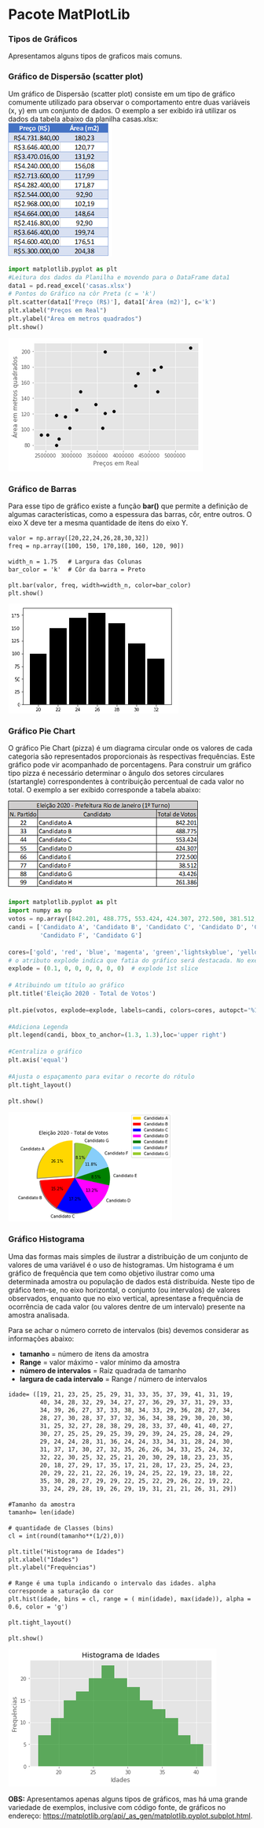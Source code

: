 # Pacote MatPlotLib

### Tipos de Gráficos
Apresentamos alguns tipos de graficos mais comuns.

### Gráfico de Dispersão (scatter plot)
Um gráfico de Dispersão (scatter plot) consiste em um tipo de gráfico comumente utilizado para observar o comportamento entre duas variáveis (x, y) em um conjunto de dados.  O exemplo a ser exibido irá utilizar os dados da tabela abaixo da planilha casas.xlsx:
![funcao](/imagens/casa.png)
``` python
import matplotlib.pyplot as plt
#Leitura dos dados da Planilha e movendo para o DataFrame data1
data1 = pd.read_excel('casas.xlsx')
# Pontos do Gráfico na côr Preta (c = 'k')
plt.scatter(data1['Preço (R$)'], data1['Área (m2)'], c='k')
plt.xlabel("Preços em Real")
plt.ylabel("Área em metros quadrados")
plt.show()

```
![funcao](/imagens/scatter.png)

### Gráfico de Barras
Para esse tipo de gráfico existe a função **bar()** que permite a definição de algumas características, como a espessura das barras, côr, entre outros. O eixo X deve ter a mesma quantidade de itens do eixo Y.  
``` phyton
valor = np.array([20,22,24,26,28,30,32])	
freq = np.array([100, 150, 170,180, 160, 120, 90])

width_n = 1.75   # Largura das Colunas 
bar_color = 'k'  # Côr da barra = Preto

plt.bar(valor, freq, width=width_n, color=bar_color)
plt.show()
```
![grafico](/imagens/graf_bar.png)

### Gráfico Pie Chart
O gráfico Pie Chart (pizza) é um diagrama circular onde os valores de cada categoria são representados proporcionais às respectivas frequências. Este gráfico pode vir acompanhado de porcentagens. Para construir um gráfico tipo pizza é necessário determinar o ângulo dos setores circulares (startangle) correspondentes à contribuição percentual de cada valor no total. O exemplo a ser exibido corresponde a tabela abaixo:

![funcao](/imagens/candidatos.png)
``` python
import matplotlib.pyplot as plt
import numpy as np
votos = np.array([842.201, 488.775, 553.424, 424.307, 272.500, 381.512, 261.386])
candi = ['Candidato A', 'Candidato B', 'Candidato C', 'Candidato D', 'Candidato E',
         'Candidato F', 'Candidato G']

cores=['gold', 'red', 'blue', 'magenta', 'green','lightskyblue', 'yellowgreen']
# o atributo explode indica que fatia do gráfico será destacada. No exemplo abaixo, será a primeira fatia. A quantidade de valores é igual ao número de fatias do gráfico. 
explode = (0.1, 0, 0, 0, 0, 0, 0)  # explode 1st slice

# Atribuindo um título ao gráfico
plt.title('Eleição 2020 - Total de Votos')

plt.pie(votos, explode=explode, labels=candi, colors=cores, autopct='%1.1f%%', shadow=True, startangle=90)

#Adiciona Legenda
plt.legend(candi, bbox_to_anchor=(1.3, 1.3),loc='upper right')

#Centraliza o gráfico
plt.axis('equal')

#Ajusta o espaçamento para evitar o recorte do rótulo
plt.tight_layout()

plt.show()

```
![funcao](/imagens/piechart.png)

### Gráfico Histograma
Uma das formas mais simples de ilustrar a distribuição de um conjunto de valores de uma variável é o uso de histogramas.  Um histograma é um gráfico de frequência que tem como objetivo ilustrar como uma determinada amostra ou população de dados está distribuída.
Neste tipo de gráfico tem-se, no eixo horizontal, o conjunto (ou intervalos) de valores observados, enquanto que no eixo vertical, apresentase a frequência de ocorrência de cada valor (ou valores dentre de um intervalo) presente na amostra analisada.

Para se achar o número correto de intervalos (bis) devemos considerar as informações abaixo:<br>
+ <b>tamanho</b> = número de itens da amostra<br>
+ <b>Range</b> = valor máximo - valor mínimo da amostra <br>
+ <b>número de intervalos</b> =  Raiz quadrada de tamanho<br>
+ <b>largura de cada intervalo</b> =  Range / número de intervalos<br>


``` phyton
idade= ([19, 21, 23, 25, 25, 29, 31, 33, 35, 37, 39, 41, 31, 19,
         40, 34, 28, 32, 29, 34, 27, 27, 36, 29, 37, 31, 29, 33, 
         34, 39, 26, 27, 37, 33, 38, 34, 33, 29, 36, 28, 27, 34,
         28, 27, 30, 28, 37, 37, 32, 36, 34, 38, 29, 30, 20, 30,
         31, 25, 32, 27, 28, 38, 29, 28, 33, 37, 40, 41, 40, 27,
         30, 27, 25, 25, 29, 25, 39, 29, 39, 24, 25, 28, 24, 29, 
         29, 24, 24, 28, 31, 36, 24, 24, 33, 34, 31, 28, 24, 30,
         31, 37, 17, 30, 27, 32, 35, 26, 26, 34, 33, 25, 24, 32,
         32, 22, 30, 25, 32, 25, 21, 20, 30, 29, 18, 23, 23, 35, 
         20, 18, 27, 29, 17, 35, 17, 21, 28, 17, 23, 25, 24, 23,  
         20, 29, 22, 21, 22, 26, 19, 24, 25, 22, 19, 23, 18, 22, 
         35, 30, 28, 27, 29, 29, 22, 25, 22, 29, 26, 22, 19, 22, 
         33, 24, 29, 28, 19, 26, 29, 19, 31, 21, 21, 26, 31, 29])

#Tamanho da amostra
tamanho= len(idade)

# quantidade de Classes (bins)
cl = int(round(tamanho**(1/2),0))

plt.title("Histograma de Idades")
plt.xlabel("Idades")
plt.ylabel("Frequências")

# Range é uma tupla indicando o intervalo das idades. alpha corresponde a saturação da cor
plt.hist(idade, bins = cl, range = ( min(idade), max(idade)), alpha = 0.6, color = 'g')

plt.tight_layout()

plt.show()
```
![grafico](/imagens/histo.png)

**OBS:** Apresentamos apenas alguns tipos de gráficos, mas há uma grande variedade de exemplos, inclusive com código fonte, de gráficos no endereço: https://matplotlib.org/api/_as_gen/matplotlib.pyplot.subplot.html.
